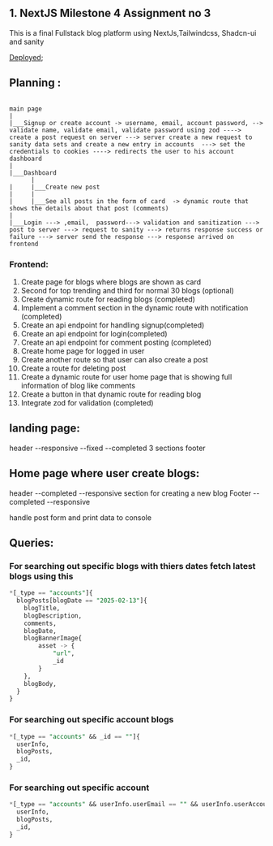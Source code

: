 ## 1. NextJS Milestone 4 Assignment no 3

This is a final Fullstack blog platform using  NextJs,Tailwindcss, Shadcn-ui and sanity

[Deployed](https://bloggercom.vercel.app/);

## Planning :

```curl

main page
|
|___Signup or create account -> username, email, account password, --> validate name, validate email, validate password using zod ----> create a post request on server ---> server create a new request to sanity data sets and create a new entry in accounts  ---> set the credentials to cookies ----> redirects the user to his account dashboard
|
|___Dashboard
      |
|     |___Create new post
|     |
|     |___See all posts in the form of card  -> dynamic route that shows the details about that post (comments)
|
|___Login ---> ,email,  password---> validation and sanitization ---> post to server ---> request to sanity ---> returns response success or failure ---> server send the response ---> response arrived on frontend
```

### Frontend:

<div>
    <ol>
        <li>Create page for blogs where blogs are shown as card</li>
        <li>Second for top trending and third for normal 30 blogs (optional)</li>
        <li>Create dynamic route for reading blogs (completed)</li>
        <li>Implement a comment section in the dynamic route with notification (completed)</li>
        <li>Create an api endpoint for handling signup(completed)</li>
        <li>Create an api endpoint for login(completed)</li>
        <li>Create an api endpoint for comment posting (completed)</li>
        <li> Create home page for logged in user</li>
        <li>Create another route so that user can also create a post</li>
        <li> Create a route for deleting post</li>
        <li>Create a dynamic route for user home page that is showing full information of blog like comments</li>
        <li>Create a button in that dynamic route for reading blog</li>
        <li>Integrate zod for validation (completed)</li>
    </ol>
</div>

## landing page:
header --responsive --fixed --completed
3 sections
footer 


## Home page where user create blogs:
header --completed --responsive
section for creating a new blog
Footer --completed --responsive

handle post form and print data to console

## Queries:

### For searching out specific blogs with thiers dates fetch latest blogs using this

```sql
*[_type == "accounts"]{
  blogPosts[blogDate == "2025-02-13"]{
    blogTitle,
    blogDescription,
    comments,
    blogDate,
    blogBannerImage{
        asset -> {
            "url",
            _id
        }
    },
    blogBody,
  }
}
```

### For searching out specific account blogs

```sql
*[_type == "accounts" && _id == ""]{
  userInfo,
  blogPosts,
  _id,
}
```

### For searching out specific account

```sql
*[_type == "accounts" && userInfo.userEmail == "" && userInfo.userAccountPassword == "" ]{
  userInfo,
  blogPosts,
  _id,
}

```